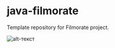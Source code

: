 # java-filmorate
Template repository for Filmorate project.

![alt-текст](https://lucid.app/lucidchart/5e13eee3-26f9-40dd-8176-741ced557a0b/edit?beaconFlowId=7EDBE40419744CEB&invitationId=inv_ba91a076-faca-4a70-b193-7a3dd48d95b4&page=0_0# "Database ER diagram filmorate")
